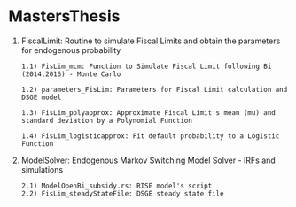 # MastersThesis
1) FiscalLimit: Routine to simulate Fiscal Limits and obtain the parameters for endogenous probability

       1.1) FisLim_mcm: Function to Simulate Fiscal Limit following Bi (2014,2016) - Monte Carlo
  
       1.2) parameters_FisLim: Parameters for Fiscal Limit calculation and DSGE model
  
       1.3) FisLim_polyapprox: Approximate Fiscal Limit's mean (mu) and standard deviation by a Polynomial Function
  
       1.4) FisLim_logisticapprox: Fit default probability to a Logistic Function

2) ModelSolver: Endogenous Markov Switching Model Solver - IRFs and simulations
  
       2.1) ModelOpenBi_subsidy.rs: RISE model's script
       2.2) FisLim_steadyStateFile: DSGE steady state file
